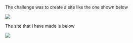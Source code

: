 The challenge was to create a site like the one shown below

![](https://github.com/anshulchaudhary0677/FrontEnd-Challenges/blob/main/challenge1/img/challenge.PNG)

The site that i have made is below

![](https://github.com/anshulchaudhary0677/FrontEnd-Challenges/blob/main/challenge1/img/solution.PNG)
